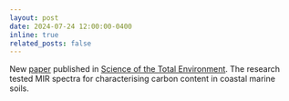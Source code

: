 ```yaml
---
layout: post
date: 2024-07-24 12:00:00-0400
inline: true
related_posts: false
---
```


<p class="text-justify">New <a href="https://doi.org/10.1016/j.scitotenv.2024.174871">paper</a> published in <a href="https://www.sciencedirect.com/journal/science-of-the-total-environment">Science of the Total Environment</a>. The research tested MIR spectra for characterising carbon content in coastal marine soils.</p>
